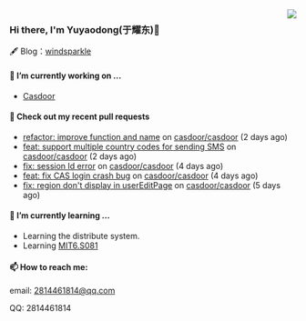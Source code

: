 <img align="right" src="https://github-readme-stats.vercel.app/api?username=leo220yuyaodog&show_icons=true&icon_color=805AD5&text_color=718096&bg_color=ffffff&hide_title=true" />

### Hi there, I'm Yuyaodong(于耀东)👋
🖋 Blog：[windsparkle](https://blog.windsparkle.top)
#### 🔭 I’m currently working on ...
- [Casdoor](https://github.com/casdoor)

#### 🔨 Check out my recent pull requests

- [refactor: improve function and name](https://github.com/casdoor/casdoor/pull/1559) on [casdoor/casdoor](https://github.com/casdoor/casdoor) (2 days ago)
- [feat: support multiple country codes for sending SMS](https://github.com/casdoor/casdoor/pull/1557) on [casdoor/casdoor](https://github.com/casdoor/casdoor) (2 days ago)
- [fix: session Id error](https://github.com/casdoor/casdoor/pull/1554) on [casdoor/casdoor](https://github.com/casdoor/casdoor) (4 days ago)
- [feat: fix CAS login crash bug](https://github.com/casdoor/casdoor/pull/1549) on [casdoor/casdoor](https://github.com/casdoor/casdoor) (4 days ago)
- [fix: region don&#39;t display in userEditPage](https://github.com/casdoor/casdoor/pull/1544) on [casdoor/casdoor](https://github.com/casdoor/casdoor) (5 days ago)

#### 🌱 I’m currently learning ...
- Learning the distribute system.
- Learning [MIT6.S081](https://pdos.csail.mit.edu/6.828/2021/schedule.html)

#### 📫 How to reach me:
email: 2814461814@qq.com

QQ: 2814461814
